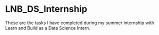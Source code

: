 # LNB_DS_Internship

These are the tasks I have completed during my summer internship with Learn and Build as a Data Science Intern.
